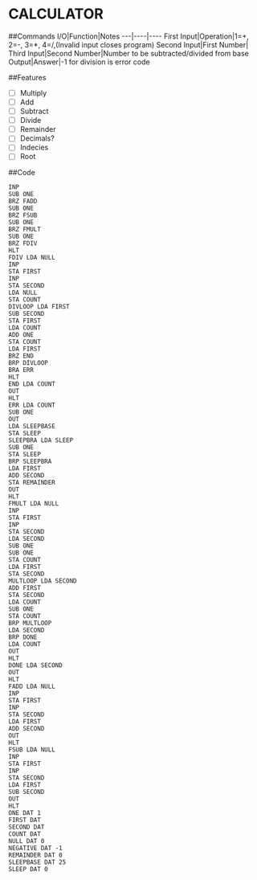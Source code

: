 CALCULATOR
=========

##Commands
I/O|Function|Notes
---|----|----
First Input|Operation|1=+, 2=-, 3=*, 4=/,(Invalid input closes program)
Second Input|First Number|
Third Input|Second Number|Number to be subtracted/divided from base
Output|Answer|-1 for division is error code

##Features
- [ ] Multiply
- [ ] Add
- [ ] Subtract
- [ ] Divide
 - [ ] Remainder
 - [ ] Decimals?
- [ ] Indecies
- [ ] Root

##Code
```
INP
SUB ONE
BRZ FADD
SUB ONE
BRZ FSUB
SUB ONE
BRZ FMULT
SUB ONE
BRZ FDIV
HLT
FDIV LDA NULL
INP
STA FIRST
INP
STA SECOND
LDA NULL
STA COUNT
DIVLOOP LDA FIRST
SUB SECOND
STA FIRST
LDA COUNT
ADD ONE
STA COUNT
LDA FIRST
BRZ END
BRP DIVLOOP
BRA ERR
HLT
END LDA COUNT
OUT
HLT
ERR LDA COUNT
SUB ONE
OUT
LDA SLEEPBASE
STA SLEEP
SLEEPBRA LDA SLEEP
SUB ONE
STA SLEEP
BRP SLEEPBRA
LDA FIRST
ADD SECOND
STA REMAINDER
OUT
HLT
FMULT LDA NULL
INP
STA FIRST
INP
STA SECOND
LDA SECOND
SUB ONE
SUB ONE
STA COUNT
LDA FIRST
STA SECOND
MULTLOOP LDA SECOND
ADD FIRST
STA SECOND
LDA COUNT
SUB ONE
STA COUNT
BRP MULTLOOP
LDA SECOND
BRP DONE
LDA COUNT
OUT
HLT
DONE LDA SECOND
OUT
HLT
FADD LDA NULL
INP
STA FIRST
INP
STA SECOND
LDA FIRST
ADD SECOND
OUT
HLT
FSUB LDA NULL
INP
STA FIRST
INP
STA SECOND
LDA FIRST
SUB SECOND
OUT
HLT
ONE DAT 1
FIRST DAT
SECOND DAT
COUNT DAT
NULL DAT 0
NEGATIVE DAT -1
REMAINDER DAT 0
SLEEPBASE DAT 25
SLEEP DAT 0
```
